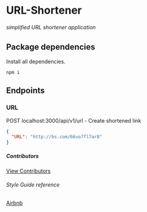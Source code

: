 # URL-Shortener

###### simplified URL shortener application

## Package dependencies

Install all dependencies.

```
npm i
```

## Endpoints

### URL

POST localhost:3000/api/v1/url - Create shortened link

```json
{
  "URL": "http://bs.com/66vo7fl7ar8"
}
```

##### Contributors
[View Contributors](https://github.com/seanedw1/URL-Shortener/graphs/contributors)

###### Style Guide reference
[Airbnb](https://github.com/airbnb/javascript)
